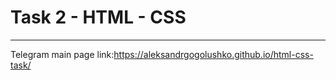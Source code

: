 # Task 2 - HTML - CSS
--------------------------------------
Telegram main page
link:https://aleksandrgogolushko.github.io/html-css-task/